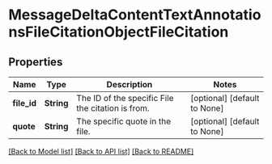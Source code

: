 # MessageDeltaContentTextAnnotationsFileCitationObjectFileCitation

## Properties
Name | Type | Description | Notes
------------ | ------------- | ------------- | -------------
**file_id** | **String** | The ID of the specific File the citation is from. | [optional] [default to None]
**quote** | **String** | The specific quote in the file. | [optional] [default to None]

[[Back to Model list]](../README.md#documentation-for-models) [[Back to API list]](../README.md#documentation-for-api-endpoints) [[Back to README]](../README.md)


